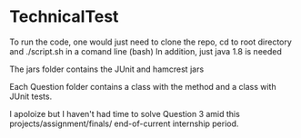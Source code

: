 # TechnicalTest
To run the code, one would just need to clone the repo, cd to root directory and ./script.sh in a comand line (bash)
In addition, just java 1.8 is needed

The jars folder contains the JUnit and hamcrest jars

Each Question folder contains a class with the method and a class with JUnit tests.

I apoloize but I haven't had time to solve Question 3 amid this projects/assignment/finals/ end-of-current internship period.
